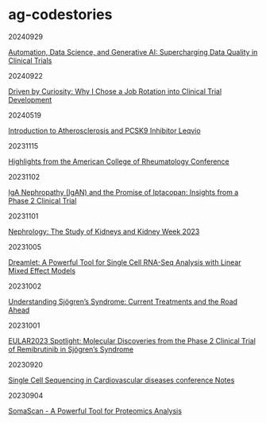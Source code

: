 # ag-codestories

20240929

[Automation, Data Science, and Generative AI: Supercharging Data Quality in Clinical Trials](./vignettes/AG012_DS_AI_Aut_clinical_trials.md)

20240922

[Driven by Curiosity: Why I Chose a Job Rotation into Clinical Trial Development](./vignettes/AG011_Driven_by_Curiosity.md)

20240519

[Introduction to Atherosclerosis and PCSK9 Inhibitor Leqvio](./vignettes/AG010_intro_atherosclerosis_leqvio.md)

20231115 

[Highlights from the American College of Rheumatology Conference](./vignettes/AG009_ACR2023_remarks.md)

20231102

[IgA Nephropathy (IgAN) and the Promise of Iptacopan: Insights from a Phase 2 Clinical Trial](./vignettes/AG008_LNP023_IgAN.md)

20231101

[Nephrology: The Study of Kidneys and Kidney Week 2023](./vignettes/AG007_kidney_week_2023.md)

20231005

[Dreamlet: A Powerful Tool for Single Cell RNA-Seq Analysis with Linear Mixed Effect Models](./vignettes/AG005_dreamlet_ad.md)

20231002

[Understanding Sjögren’s Syndrome: Current Treatments and the Road Ahead](./vignettes/AG004_sjd_treatment_strategy.md)

20231001

[EULAR2023 Spotlight: Molecular Discoveries from the Phase 2 Clinical Trial of Remibrutinib in Sjögren’s Syndrome](./vignettes/AG003_EULAR2023_remibrutinib_SjD.md)

20230920

[Single Cell Sequencing in Cardiovascular diseases conference Notes](./vignettes/AG002_GEMseq_notes.md)

20230904

[SomaScan - A Powerful Tool for Proteomics Analysis](https://medium.com/@grioni.andrea/somascan-a-powerful-tool-for-proteomics-analysis-dc3481374436)
